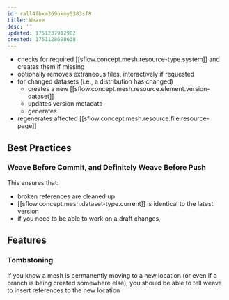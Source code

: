 ```yaml
---
id: rall4fbxm369okmy5383sf8
title: Weave
desc: ''
updated: 1751237912902
created: 1751128698638
---
```


- checks for required [[sflow.concept.mesh.resource-type.system]] and creates them if missing
- optionally removes extraneous files, interactively if requested
- for changed datasets (i.e., a distribution has changed)
  - creates a new [[sflow.concept.mesh.resource.element.version-dataset]] 
  - updates version metadata
  - generates 
- regenerates affected [[sflow.concept.mesh.resource.file.resource-page]]

## Best Practices

### Weave Before Commit, and Definitely Weave Before Push

This ensures that:

- broken references are cleaned up
- [[sflow.concept.mesh.dataset-type.current]] is identical to the latest version
- if you need to be able to work on a draft changes, 

## Features

### Tombstoning

If you know a mesh is permanently moving to a new location (or even if a branch is being created somewhere else), you should be able to tell weave to insert references to the new location


